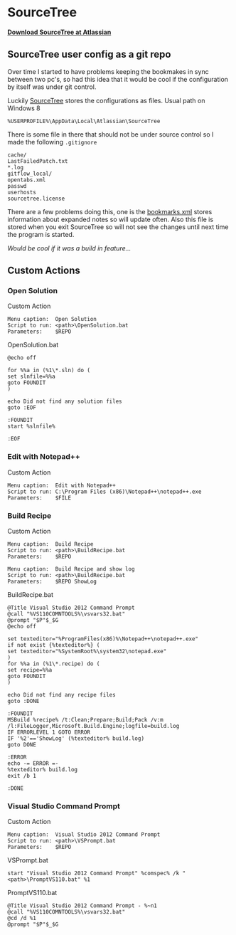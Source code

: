 # SourceTree

**[Download SourceTree at Atlassian][1]**

## SourceTree user config as a git repo

Over time I started to have problems keeping the bookmakes in sync between two pc's, so had this idea that it would be cool if the configuration by itself was under git control.   

Luckily [SourceTree][1] stores the configurations as files. Usual path on Windows 8

	%USERPROFILE%\AppData\Local\Atlassian\SourceTree

There is some file in there that should not be under source control so I made the following ```.gitignore```

	cache/
	LastFailedPatch.txt
	*.log
	gitflow_local/
	opentabs.xml
	passwd
	userhosts
	sourcetree.license

There are a few problems doing this, one is the [bookmarks.xml](%USERPROFILE%\AppData\Local\Atlassian\SourceTree\bookmarks.xml) stores information about expanded notes so will update often. Also this file is stored when you exit SourceTree so will not see the changes until next time the program is started.

*Would be cool if it was a build in feature...*

## Custom Actions

### Open Solution

Custom Action

	Menu caption:  Open Solution
	Script to run: <path>\OpenSolution.bat
	Parameters:    $REPO

OpenSolution.bat

	@echo off
	
	for %%a in (%1\*.sln) do (
	set slnfile=%%a
	goto FOUNDIT
	)
	
	echo Did not find any solution files
	goto :EOF
	
	:FOUNDIT
	start %slnfile%
	
	:EOF

### Edit with Notepad++

Custom Action

	Menu caption:  Edit with Notepad++
	Script to run: C:\Program Files (x86)\Notepad++\notepad++.exe
	Parameters:    $FILE

### Build Recipe

Custom Action

	Menu caption:  Build Recipe
	Script to run: <path>\BuildRecipe.bat
	Parameters:    $REPO

	Menu caption:  Build Recipe and show log
	Script to run: <path>\BuildRecipe.bat
	Parameters:    $REPO ShowLog


BuildRecipe.bat

	@Title Visual Studio 2012 Command Prompt
	@call "%VS110COMNTOOLS%\vsvars32.bat"
	@prompt "$P"$_$G
	@echo off
	
	set texteditor="%ProgramFiles(x86)%\Notepad++\notepad++.exe"
	if not exist {%texteditor%} (
	set texteditor="%SystemRoot%\system32\notepad.exe"
	)
	for %%a in (%1\*.recipe) do (
	set recipe=%%a
	goto FOUNDIT
	)
	
	echo Did not find any recipe files
	goto :DONE
	
	:FOUNDIT
	MSBuild %recipe% /t:Clean;Prepare;Build;Pack /v:m /l:FileLogger,Microsoft.Build.Engine;logfile=build.log
	IF ERRORLEVEL 1 GOTO ERROR
	IF '%2'=='ShowLog' (%texteditor% build.log)
	goto DONE
	
	:ERROR
	echo -= ERROR =-
	%texteditor% build.log
	exit /b 1
	
	:DONE

### Visual Studio Command Prompt

Custom Action

	Menu caption:  Visual Studio 2012 Command Prompt
	Script to run: <path>\VSPrompt.bat
	Parameters:    $REPO

VSPrompt.bat

	start "Visual Studio 2012 Command Prompt" %comspec% /k "<path>\PromptVS110.bat" %1

PromptVS110.bat

	@Title Visual Studio 2012 Command Prompt - %~n1
	@call "%VS110COMNTOOLS%\vsvars32.bat"
	@cd /d %1
	@prompt "$P"$_$G

[1]: http://www.sourcetreeapp.com/   